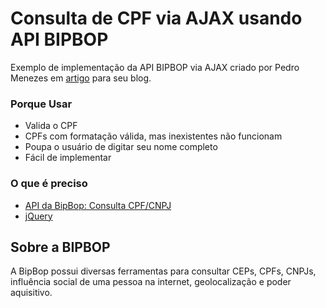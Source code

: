 Consulta de CPF via AJAX usando API BIPBOP
==========================================

Exemplo de implementação da API BIPBOP via AJAX criado por Pedro Menezes em [artigo](http://pedromenezes.com/como-buscar-nomes-de-pessoas-fisicas-a-partir-de-cpfs-usando-a-api-do-bipbop) para seu blog.

### Porque Usar ###

  - Valida o CPF
  - CPFs com formatação válida, mas inexistentes não funcionam
  - Poupa o usuário de digitar seu nome completo
  - Fácil de implementar

### O que é preciso ###

 - [API da BipBop: Consulta CPF/CNPJ](http://irql.bipbop.com.br/api/)
 - [jQuery](http://jquery.com/)

## Sobre a BIPBOP ##

A BipBop possui diversas ferramentas para consultar CEPs, CPFs, CNPJs, influência social de uma pessoa na internet, geolocalização e poder aquisitivo.

